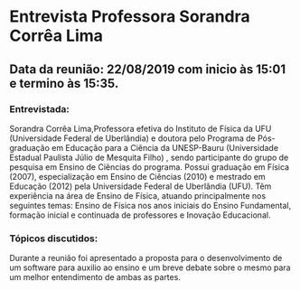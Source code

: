 # Entrevista Professora Sorandra Corrêa Lima
## Data da reunião: 22/08/2019 com inicio às 15:01 e termino às 15:35.

### Entrevistada:
<p> Sorandra Corrêa Lima,Professora efetiva do Instituto de Física da UFU (Universidade Federal de Uberlândia) e doutora pelo Programa de Pós-graduação em Educação para a Ciência da UNESP-Bauru (Universidade Estadual Paulista Júlio de Mesquita Filho) , sendo participante do grupo de pesquisa em Ensino de Ciências do programa. Possui graduação em Física (2007), especialização em Ensino de Ciências (2010) e mestrado em Educação (2012) pela Universidade Federal de Uberlândia (UFU). Têm experiência na área de Ensino de Física, atuando principalmente nos seguintes temas: Ensino de Física nos anos iniciais do Ensino Fundamental, formação inicial e continuada de professores e Inovação Educacional.</p>

### Tópicos discutidos:
<p>
Durante a reunião foi apresentado a proposta para o desenvolvimento de um software para auxilio ao ensino e um breve 
debate sobre o mesmo para um melhor entendimento de ambas as partes.
</p>

